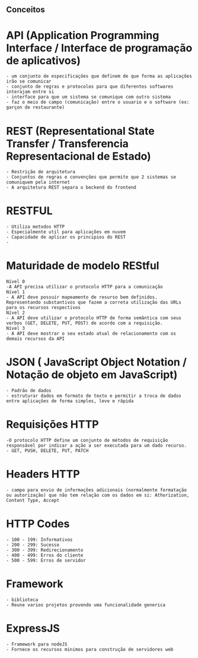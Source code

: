## Conceitos
# API (Application Programming Interface / Interface de programação de aplicativos)
```
- um conjunto de especificações que definem de que forma as aplicações irão se comunicar
- conjunto de regras e protocolos para que diferentes softwares interajam entre si
- interface para que um sistema se comunique com outro sistema
- faz o meio de campo (comunicação) entre o usuario e o software (ex: garçon de restaurante)
```
# REST (Representational State Transfer / Transferencia Representacional de Estado)
```
- Restrição de arquitetura
- Conjuntos de regras e convenções que permite que 2 sistemas se comuniquem pela internet
- A arquitetura REST separa o beckend do frontend
```
# RESTFUL
```
- Utiliza metodos HTTP
- Especialmente util para aplicações em nuvem
- Capacidade de aplicar os principios do REST
- 
```
# Maturidade de modelo REStful
```
Nível 0
-A API precisa utilizar o protocolo HTTP para a comunicação 
Nível 1
- A API deve possuir mapeamento de resurso bem definidos.
Representando substantivos que fazem a correta utilização das URLs para os recursos respectivos
Nível 2
- A API deve utilizar o protocolo HTTP de forma semântica com seus verbos (GET, DELETE, PUT, POST) de acordo com a requisição.
Nível 3
- A API deve mostrar o seu estado atual de relacionamento com os demais recursos da API
```
# JSON ( JavaScript Object Notation / Notação de objeto em JavaScript)
```
- Padrão de dados
- estruturar dados em formato de texto e permitir a troca de dados entre aplicações de forma simples, leve e rápida
```
# Requisições HTTP
```
-O protocolo HTTP define um conjunto de métodos de requisição responsável por indicar a ação a ser executada para um dado recurso.
- GET, PUSH, DELETE, PUT, PATCH
```
# Headers HTTP
```
- campo para envio de informações adicionais (normalmente formatação ou autorização) que não tem relação com os dados em si: Athorization, Content Type, Accept
```
# HTTP Codes
```
- 100 - 199: Informativos
- 200 - 299: Sucesso
- 300 - 399: Redirecionamento
- 400 - 499: Erros do cliente
- 500 - 599: Erros de servidor
```
# Framework
```
- biblioteca
- Reune varios projetos provendo uma funcionalidade generica
```
# ExpressJS
```
- Framework para nodeJS
- Fornece os recursos minimos para construção de servidores web

```
